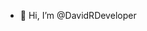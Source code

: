- 👋 Hi, I’m @DavidRDeveloper


<!---
DavidRDeveloper/DavidRDeveloper is a ✨ special ✨ repository because its `README.md` (this file) appears on your GitHub profile.
You can click the Preview link to take a look at your changes.
--->

